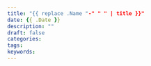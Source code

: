 ```yaml
---
title: "{{ replace .Name "-" " " | title }}"
date: {{ .Date }}
description: ""
draft: false
categories:
tags:
keywords:
---
```


